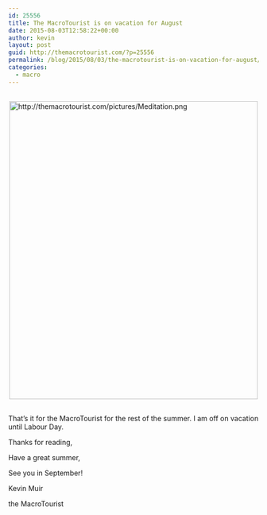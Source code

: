 ```yaml
---
id: 25556
title: The MacroTourist is on vacation for August
date: 2015-08-03T12:58:22+00:00
author: kevin
layout: post
guid: http://themacrotourist.com/?p=25556
permalink: /blog/2015/08/03/the-macrotourist-is-on-vacation-for-august/
categories:
  - macro
---
```


  <img src="http://themacrotourist.com/pictures/Meditation.png" style="margin:30px auto;display:block;" alt="http://themacrotourist.com/pictures/Meditation.png" width="500" height="600">

That&#8217;s it for the MacroTourist for the rest of the summer. I am off on vacation until Labour Day. 

Thanks for reading,
  
Have a great summer,
  
See you in September!
  
Kevin Muir
  
the MacroTourist